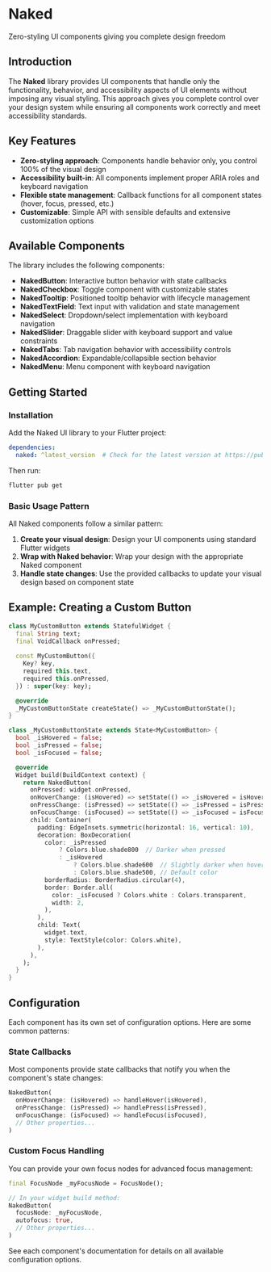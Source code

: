 # Naked

Zero-styling UI components giving you complete design freedom

## Introduction

The **Naked** library provides UI components that handle only the functionality, behavior, and accessibility aspects of UI elements without imposing any visual styling. This approach gives you complete control over your design system while ensuring all components work correctly and meet accessibility standards.

## Key Features

- **Zero-styling approach**: Components handle behavior only, you control 100% of the visual design
- **Accessibility built-in**: All components implement proper ARIA roles and keyboard navigation
- **Flexible state management**: Callback functions for all component states (hover, focus, pressed, etc.)
- **Customizable**: Simple API with sensible defaults and extensive customization options

## Available Components

The library includes the following components:

- **NakedButton**: Interactive button behavior with state callbacks
- **NakedCheckbox**: Toggle component with customizable states
- **NakedTooltip**: Positioned tooltip behavior with lifecycle management
- **NakedTextField**: Text input with validation and state management
- **NakedSelect**: Dropdown/select implementation with keyboard navigation
- **NakedSlider**: Draggable slider with keyboard support and value constraints
- **NakedTabs**: Tab navigation behavior with accessibility controls
- **NakedAccordion**: Expandable/collapsible section behavior
- **NakedMenu**: Menu component with keyboard navigation

## Getting Started

### Installation

Add the Naked UI library to your Flutter project:

```yaml
dependencies:
  naked: ^latest_version  # Check for the latest version at https://pub.dev/packages/naked
```

Then run:

```bash
flutter pub get
```

### Basic Usage Pattern

All Naked components follow a similar pattern:

1. **Create your visual design**: Design your UI components using standard Flutter widgets
2. **Wrap with Naked behavior**: Wrap your design with the appropriate Naked component
3. **Handle state changes**: Use the provided callbacks to update your visual design based on component state

## Example: Creating a Custom Button

```dart
class MyCustomButton extends StatefulWidget {
  final String text;
  final VoidCallback onPressed;
  
  const MyCustomButton({
    Key? key,
    required this.text,
    required this.onPressed,
  }) : super(key: key);

  @override
  _MyCustomButtonState createState() => _MyCustomButtonState();
}

class _MyCustomButtonState extends State<MyCustomButton> {
  bool _isHovered = false;
  bool _isPressed = false;
  bool _isFocused = false;

  @override
  Widget build(BuildContext context) {
    return NakedButton(
      onPressed: widget.onPressed,
      onHoverChange: (isHovered) => setState(() => _isHovered = isHovered),
      onPressChange: (isPressed) => setState(() => _isPressed = isPressed),
      onFocusChange: (isFocused) => setState(() => _isFocused = isFocused),
      child: Container(
        padding: EdgeInsets.symmetric(horizontal: 16, vertical: 10),
        decoration: BoxDecoration(
          color: _isPressed
              ? Colors.blue.shade800  // Darker when pressed
              : _isHovered
                  ? Colors.blue.shade600  // Slightly darker when hovered
                  : Colors.blue.shade500, // Default color
          borderRadius: BorderRadius.circular(4),
          border: Border.all(
            color: _isFocused ? Colors.white : Colors.transparent,
            width: 2,
          ),
        ),
        child: Text(
          widget.text,
          style: TextStyle(color: Colors.white),
        ),
      ),
    );
  }
}
```

## Configuration

Each component has its own set of configuration options. Here are some common patterns:

### State Callbacks

Most components provide state callbacks that notify you when the component's state changes:

```dart
NakedButton(
  onHoverChange: (isHovered) => handleHover(isHovered),
  onPressChange: (isPressed) => handlePress(isPressed),
  onFocusChange: (isFocused) => handleFocus(isFocused),
  // Other properties...
)
```



### Custom Focus Handling

You can provide your own focus nodes for advanced focus management:

```dart
final FocusNode _myFocusNode = FocusNode();

// In your widget build method:
NakedButton(
  focusNode: _myFocusNode,
  autofocus: true,
  // Other properties...
)
```

See each component's documentation for details on all available configuration options.
